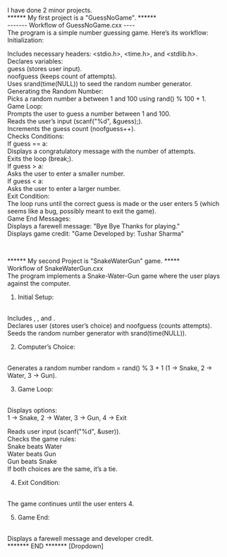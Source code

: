 I have done 2 minor projects.
<br>
****** My first project is a "GuessNoGame". ******
<br>
------- Workflow of GuessNoGame.cxx ----
<br>
The program is a simple number guessing game. Here’s its workflow:
<br>
Initialization:

Includes necessary headers: <stdio.h>, <time.h>, and <stdlib.h>.
<br>
Declares variables:
<br>
guess (stores user input).
<br>
noofguess (keeps count of attempts).
<br>
Uses srand(time(NULL)) to seed the random number generator.
<br>
Generating the Random Number:
<br>
Picks a random number a between 1 and 100 using rand() % 100 + 1.
<br>
Game Loop:
<br>
Prompts the user to guess a number between 1 and 100.
<br>
Reads the user’s input (scanf("%d", &guess);).
<br>
Increments the guess count (noofguess++).
<br>
Checks Conditions:
<br>
If guess == a:
<br>
Displays a congratulatory message with the number of attempts.
<br>
Exits the loop (break;).
<br>
If guess > a:
<br>
Asks the user to enter a smaller number.
<br>
If guess < a:
<br>
Asks the user to enter a larger number.
<br>
Exit Condition:
<br>
The loop runs until the correct guess is made or the user enters 5 (which seems like a bug, possibly meant to exit the game).
<br>
Game End Messages:
<br>
Displays a farewell message: "Bye Bye Thanks for playing."
<br>
Displays game credit: "Game Developed by: Tushar Sharma" 

<br>

****** My second Project is "SnakeWaterGun" game. *****
<br>
Workflow of SnakeWaterGun.cxx
<br>
The program implements a Snake-Water-Gun game where the user plays against the computer.
<br>
1. Initial Setup:
<br>
Includes <stdio.h>, <time.h>, and <stdlib.h>.
<br>
Declares user (stores user’s choice) and noofguess (counts attempts).
<br>
Seeds the random number generator with srand(time(NULL)).
<br>


2. Computer’s Choice:
<br>
Generates a random number random = rand() % 3 + 1 (1 → Snake, 2 → Water, 3 → Gun).
<br>


3. Game Loop:
<br>
Displays options:
<br>
1 -> Snake, 2 -> Water, 3 -> Gun, 4 -> Exit
<br>

Reads user input (scanf("%d", &user)).
<br>
Checks the game rules:
<br>
Snake beats Water
<br>
Water beats Gun
<br>
Gun beats Snake
<br>
If both choices are the same, it’s a tie.
<br>



4. Exit Condition:
<br>
The game continues until the user enters 4.
<br>


5. Game End:
<br>
Displays a farewell message and developer credit.
<br>
                                *******     END     *******     [Dropdown]